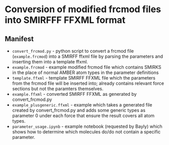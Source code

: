 # Conversion of modified frcmod files into SMIRFFF FFXML format

## Manifest
* `convert_frcmod.py` - python script to convert a frcmod file (`example.frcmod`) into a SMIRFF ffxml file by parsing the parameters and inserting them into a template ffxml.
* `example.frcmod` - example modified frcmod file which contains SMIRKS in the place of normal AMBER atom types in the parameter definitions
* `template.ffxml` - template SMIRFF FFXML file which the parameters from the frcmod file will be inserted into; already contains relevant force sections but not the paramters themselves.
* `example.ffxml` - converted SMIRFF FFXML as generated by convert_frcmod.py
* `example_plusgeneric.ffxml` - example which takes a generated file created by convert_frcmod.py and adds some generic types as parameter 0 under each force that ensure the result covers all atom types.
* `parameter_usage.ipynb` - example notebook (requested by Bayly) which shows how to determine which molecules do/do not contain a specific parameter. 
